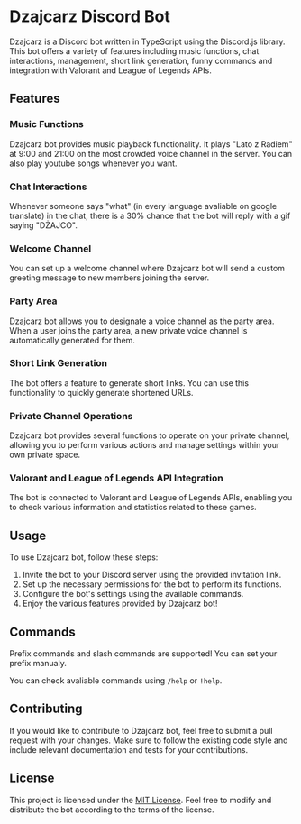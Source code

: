 # Dzajcarz Discord Bot

Dzajcarz is a Discord bot written in TypeScript using the Discord.js library. This bot offers a variety of features including music functions, chat interactions, management, short link generation, funny commands and integration with Valorant and League of Legends APIs.

## Features

### Music Functions
Dzajcarz bot provides music playback functionality. It plays "Lato z Radiem" at 9:00 and 21:00 on the most crowded voice channel in the server. You can also play youtube songs whenever you want.

### Chat Interactions
Whenever someone says "what" (in every language avaliable on google translate) in the chat, there is a 30% chance that the bot will reply with a gif saying "DŻAJCO".

### Welcome Channel
You can set up a welcome channel where Dzajcarz bot will send a custom greeting message to new members joining the server.

### Party Area
Dzajcarz bot allows you to designate a voice channel as the party area. When a user joins the party area, a new private voice channel is automatically generated for them.

### Short Link Generation
The bot offers a feature to generate short links. You can use this functionality to quickly generate shortened URLs.

### Private Channel Operations
Dzajcarz bot provides several functions to operate on your private channel, allowing you to perform various actions and manage settings within your own private space.

### Valorant and League of Legends API Integration
The bot is connected to Valorant and League of Legends APIs, enabling you to check various information and statistics related to these games.

## Usage

To use Dzajcarz bot, follow these steps:

1. Invite the bot to your Discord server using the provided invitation link.
2. Set up the necessary permissions for the bot to perform its functions.
3. Configure the bot's settings using the available commands.
4. Enjoy the various features provided by Dzajcarz bot!

## Commands

Prefix commands and slash commands are supported!
You can set your prefix manualy.

You can check avaliable commands using `/help` or `!help`.

## Contributing

If you would like to contribute to Dzajcarz bot, feel free to submit a pull request with your changes. Make sure to follow the existing code style and include relevant documentation and tests for your contributions.

## License

This project is licensed under the [MIT License](LICENSE). Feel free to modify and distribute the bot according to the terms of the license.
